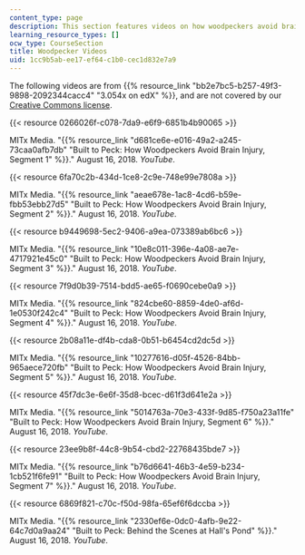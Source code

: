 ```yaml
---
content_type: page
description: This section features videos on how woodpeckers avoid brain injury.
learning_resource_types: []
ocw_type: CourseSection
title: Woodpecker Videos
uid: 1cc9b5ab-ee17-ef64-c1b0-cec1d832e7a9
---
```


The following videos are from {{% resource_link "bb2e7bc5-b257-49f3-9898-2092344cacc4" "3.054x on edX" %}}, and are not covered by our [Creative Commons license](/terms/#cc).

{{< resource 0266026f-c078-7da9-e6f9-6851b4b90065 >}}

MITx Media. "{{% resource_link "d681ce6e-e016-49a2-a245-73caa0afb7db" "Built to Peck: How Woodpeckers Avoid Brain Injury, Segment 1" %}}." August 16, 2018. _YouTube_.

{{< resource 6fa70c2b-434d-1ce8-2c9e-748e99e7808a >}}

MITx Media. "{{% resource_link "aeae678e-1ac8-4cd6-b59e-fbb53ebb27d5" "Built to Peck: How Woodpeckers Avoid Brain Injury, Segment 2" %}}." August 16, 2018. _YouTube_.

{{< resource b9449698-5ec2-9406-a9ea-073389ab6bc6 >}}

MITx Media. "{{% resource_link "10e8c011-396e-4a08-ae7e-4717921e45c0" "Built to Peck: How Woodpeckers Avoid Brain Injury, Segment 3" %}}." August 16, 2018. _YouTube_.

{{< resource 7f9d0b39-7514-bdd5-ae65-f0690cebe0a9 >}}

MITx Media. "{{% resource_link "824cbe60-8859-4de0-af6d-1e0530f242c4" "Built to Peck: How Woodpeckers Avoid Brain Injury, Segment 4" %}}." August 16, 2018. _YouTube_.

{{< resource 2b08a11e-df4b-cda8-0b51-b6454cd2dc5d >}}

MITx Media. "{{% resource_link "10277616-d05f-4526-84bb-965aece720fb" "Built to Peck: How Woodpeckers Avoid Brain Injury, Segment 5" %}}." August 16, 2018. _YouTube_.

{{< resource 45f7dc3e-6e6f-35d8-bcec-d61f3d641e2a >}}

MITx Media. "{{% resource_link "5014763a-70e3-433f-9d85-f750a23a11fe" "Built to Peck: How Woodpeckers Avoid Brain Injury, Segment 6" %}}." August 16, 2018. _YouTube_.

{{< resource 23ee9b8f-44c8-9b54-cbd2-22768435bde7 >}}

MITx Media. "{{% resource_link "b76d6641-46b3-4e59-b234-1cb521f6fe91" "Built to Peck: How Woodpeckers Avoid Brain Injury, Segment 7" %}}." August 16, 2018. _YouTube_.

{{< resource 6869f821-c70c-f50d-98fa-65ef6f6dccba >}}

MITx Media. "{{% resource_link "2330ef6e-0dc0-4afb-9e22-64c7d0a9aa24" "Built to Peck: Behind the Scenes at Hall's Pond" %}}." August 16, 2018. _YouTube_.